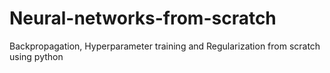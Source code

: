 # Neural-networks-from-scratch
Backpropagation, Hyperparameter training and Regularization from scratch using python
